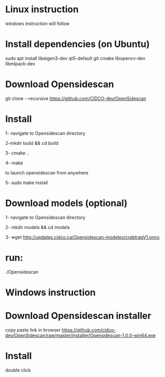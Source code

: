 # Linux instruction
windows instruction will follow

# Install dependencies (on Ubuntu)
sudo apt install libeigen3-dev qt5-default git cmake libopencv-dev libmlpack-dev

# Download Opensidescan
git clone --recursive https://github.com/CIDCO-dev/OpenSidescan


# Install
1- navigate to Opensidescan directory

2-mkdir build && cd build

3- cmake ..

4- make

to launch opensidescan from anywhere

5- sudo make install

# Download models (optional)

1- navigate to Opensidescan directory

2- mkdir models && cd models

3- wget http://updates.cidco.ca/Opensidescan-modeles/crabtrapV1.onnx


# run:
./Opensidescan


# Windows instruction

# Download Opensidescan installer
copy paste link in browser 
https://github.com/cidco-dev/OpenSidescan/raw/master/installer/Opensidescan-1.0.0-win64.exe

# Install 
double click

